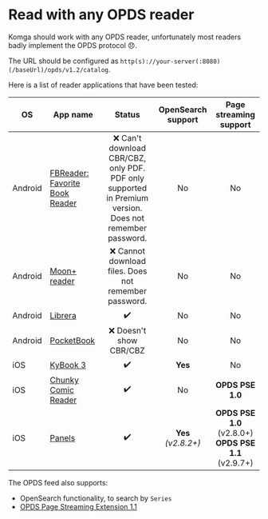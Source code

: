 # Read with any OPDS reader

Komga should work with any OPDS reader, unfortunately most readers badly implement the OPDS protocol :disappointed:.

The URL should be configured as `http(s)://your-server(:8080)(/baseUrl)/opds/v1.2/catalog`.

Here is a list of reader applications that have been tested:

| OS      | App name                                                                                                             | Status                                                                                                   | OpenSearch support     |                  Page streaming support                   |
|---------|----------------------------------------------------------------------------------------------------------------------|:--------------------------------------------------------------------------------------------------------:|:----------------------:|:---------------------------------------------------------:|
| Android | [FBReader: Favorite Book Reader](https://play.google.com/store/apps/details?id=org.geometerplus.zlibrary.ui.android) | :x: Can't download CBR/CBZ, only PDF. PDF only supported in Premium version. Does not remember password. | No                     |                            No                             |
| Android | [Moon+ reader](https://play.google.com/store/apps/details?id=com.flyersoft.moonreader)                               | :x: Cannot download files. Does not remember password.                                                   | No                     |                            No                             |
| Android | [Librera](https://play.google.com/store/apps/details?id=com.foobnix.pdf.reader)                                      | :heavy_check_mark:                                                                                       | No                     |                            No                             |
| Android | [PocketBook](https://play.google.com/store/apps/details?id=com.obreey.reader)                                        | :x: Doesn't show CBR/CBZ                                                                                 | No                     |                            No                             |
| iOS     | [KyBook 3](http://kybook-reader.com/)                                                                                | :heavy_check_mark:                                                                                       | **Yes**                |                            No                             |
| iOS     | [Chunky Comic Reader](http://chunkyreader.com/)                                                                      | :heavy_check_mark:                                                                                       | No                     |                          **OPDS PSE 1.0**                          |
| iOS     | [Panels](https://panels.app/)                                                                                        | :heavy_check_mark:                                                                                       | **Yes**<br>*(v2.8.2+)* | **OPDS PSE 1.0** (v2.8.0+)<br/>**OPDS PSE 1.1** (v2.9.7+) |

The OPDS feed also supports:

- OpenSearch functionality, to search by `Series`
- [OPDS Page Streaming Extension 1.1](https://anansi-project.github.io/odps-pse/)
